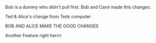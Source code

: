 
Bob is a dummy who didn't pull first.
Bob and Carol made this changes.

Ted & Alice's change from Teds computer

BOB AND ALICE MAKE THE GOOD CHANGES

Another Feature right herrrr


